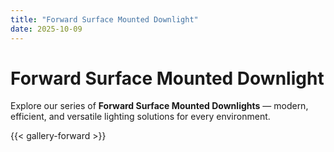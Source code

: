 ```yaml
---
title: "Forward Surface Mounted Downlight"
date: 2025-10-09
---
```


# Forward Surface Mounted Downlight

Explore our series of **Forward Surface Mounted Downlights** — modern, efficient, and versatile lighting solutions for every environment.

{{< gallery-forward >}}
